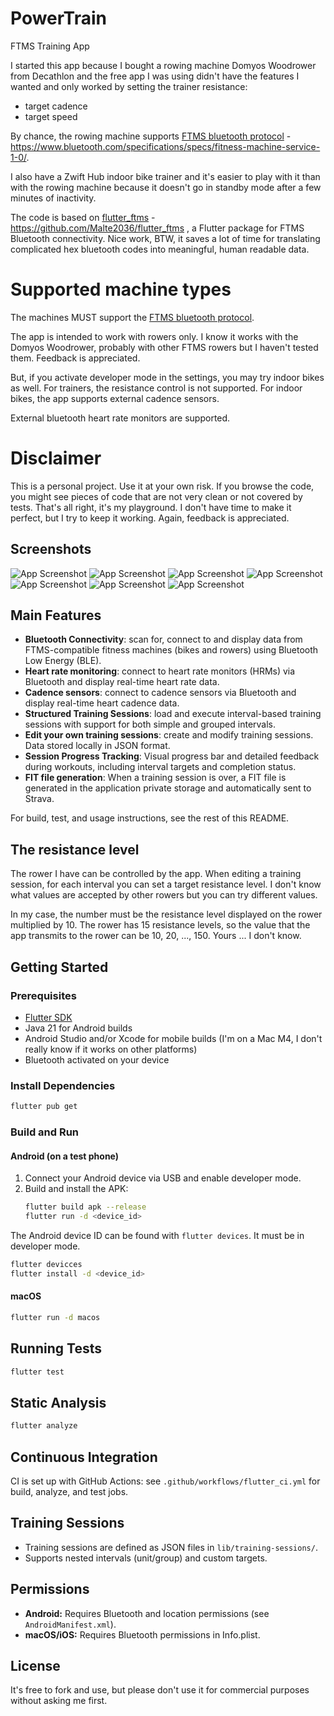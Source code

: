 # PowerTrain
FTMS Training App

I started this app because I bought a rowing machine Domyos Woodrower from Decathlon and the free app I was using didn't have the features I wanted and only worked by setting the trainer resistance: 
- target cadence
- target speed

By chance, the rowing machine supports [FTMS bluetooth protocol]([url](https://www.bluetooth.com/specifications/specs/fitness-machine-service-1-0/)) - https://www.bluetooth.com/specifications/specs/fitness-machine-service-1-0/.

I also have a Zwift Hub indoor bike trainer and it's easier to play with it than with the rowing machine because it doesn't go in standby mode after a few minutes of inactivity.


The code is based on [flutter_ftms]([url](https://github.com/Malte2036/flutter_ftms)) - https://github.com/Malte2036/flutter_ftms , a Flutter package for FTMS Bluetooth connectivity. Nice work, BTW, it saves a lot of time for translating complicated hex bluetooth codes into meaningful, human readable data.

# Supported machine types

The machines MUST support the [FTMS bluetooth protocol]([url](https://www.bluetooth.com/specifications/specs/fitness-machine-service-1-0/)).

The app is intended to work with rowers only. I know it works with the Domyos Woodrower, probably with other FTMS rowers but I haven't tested them. Feedback is appreciated.

But, if you activate developer mode in the settings, you may try indoor bikes as well. For trainers, the resistance control is not supported. For indoor bikes, the app supports external cadence sensors.

External bluetooth heart rate monitors are supported.


# Disclaimer
This is a personal project. Use it at your own risk. If you browse the code, you might see pieces of code that are not very clean or not covered by tests. That's all right, it's my playground. I don't have time to make it perfect, but I try to keep it working. Again, feedback is appreciated.

## Screenshots
![App Screenshot](doc/screen1.png)
![App Screenshot](doc/screen2.png)
![App Screenshot](doc/screen3.png)
![App Screenshot](doc/screen4.png)
![App Screenshot](doc/screen5.png)
![App Screenshot](doc/screen6.png)
![App Screenshot](doc/screen7.png)


## Main Features

- **Bluetooth Connectivity**: scan for, connect to and display data from FTMS-compatible fitness machines (bikes and rowers) using Bluetooth Low Energy (BLE).
- **Heart rate monitoring**: connect to heart rate monitors (HRMs) via Bluetooth and display real-time heart rate data.
- **Cadence sensors**: connect to cadence sensors via Bluetooth and display real-time heart cadence data.
- **Structured Training Sessions**: load and execute interval-based training sessions with support for both simple and grouped intervals.
- **Edit your own training sessions**: create and modify training sessions. Data stored locally in JSON format.
- **Session Progress Tracking**: Visual progress bar and detailed feedback during workouts, including interval targets and completion status.
- **FIT file generation**: When a training session is over, a FIT file is generated in the application private storage and automatically sent to Strava. 

For build, test, and usage instructions, see the rest of this README.

## The resistance level

The rower I have can be controlled by the app. When editing a training session, for each interval you can set a target resistance level. I don't know what values are accepted by other rowers but you can try different values.

In my case, the number must be the resistance level displayed on the rower multiplied by 10. The rower has 15 resistance levels, so the value that the app transmits to the rower can be 10, 20, ..., 150. Yours ... I don't know.

## Getting Started

### Prerequisites
- [Flutter SDK](https://flutter.dev/docs/get-started/install) 
- Java 21 for Android builds
- Android Studio and/or Xcode for mobile builds (I'm on a Mac M4, I don't really know if it works on other platforms)
- Bluetooth activated on your device

### Install Dependencies
```zsh
flutter pub get
```

### Build and Run

#### Android (on a test phone)
1. Connect your Android device via USB and enable developer mode.
2. Build and install the APK:
   ```zsh
   flutter build apk --release
   flutter run -d <device_id>
   ```
The Android device ID can be found with `flutter devices`. It must be in developer mode.

   ```zsh
   flutter devicces
   flutter install -d <device_id>
   ```

#### macOS
```zsh
flutter run -d macos
```

## Running Tests
```zsh
flutter test
```

## Static Analysis
```zsh
flutter analyze
```

## Continuous Integration
CI is set up with GitHub Actions: see `.github/workflows/flutter_ci.yml` for build, analyze, and test jobs.

## Training Sessions
- Training sessions are defined as JSON files in `lib/training-sessions/`.
- Supports nested intervals (unit/group) and custom targets.

## Permissions
- **Android:** Requires Bluetooth and location permissions (see `AndroidManifest.xml`).
- **macOS/iOS:** Requires Bluetooth permissions in Info.plist.

## License
It's free to fork and use, but please don't use it for commercial purposes without asking me first.
